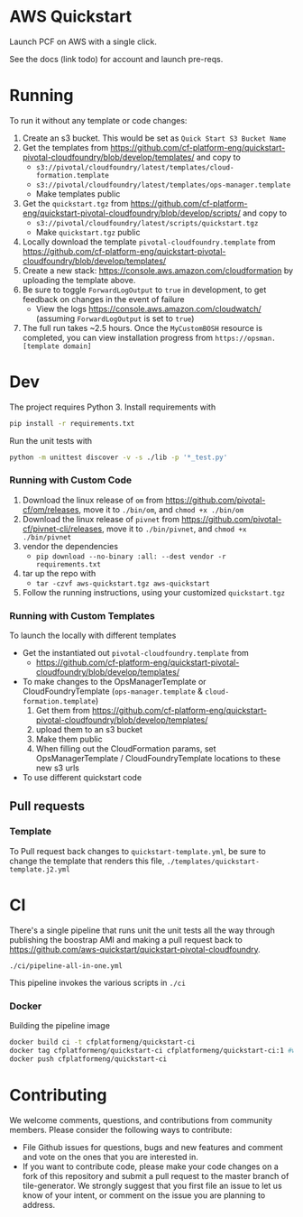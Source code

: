 # AWS Quickstart

Launch PCF on AWS with a single click.

See the docs (link todo) for account and launch pre-reqs.

# Running
To run it without any template or code changes:

1. Create an s3 bucket. This would be set as `Quick Start S3 Bucket Name`
1. Get the templates from  https://github.com/cf-platform-eng/quickstart-pivotal-cloudfoundry/blob/develop/templates/ and copy to 
    * `s3://pivotal/cloudfoundry/latest/templates/cloud-formation.template`
    * `s3://pivotal/cloudfoundry/latest/templates/ops-manager.template`
    * Make templates public
1. Get the `quickstart.tgz` from https://github.com/cf-platform-eng/quickstart-pivotal-cloudfoundry/blob/develop/scripts/ and copy to   
    * `s3://pivotal/cloudfoundry/latest/scripts/quickstart.tgz`
    * Make `quickstart.tgz` public
1. Locally download the template `pivotal-cloudfoundry.template` from https://github.com/cf-platform-eng/quickstart-pivotal-cloudfoundry/blob/develop/templates/
1. Create a new stack: https://console.aws.amazon.com/cloudformation by uploading the template above.
1. Be sure to toggle `ForwardLogOutput` to `true` in development, to get feedback on changes in the event of failure
    * View the logs https://console.aws.amazon.com/cloudwatch/ (assuming `ForwardLogOutput` is set to `true`)
1. The full run takes ~2.5 hours. Once the `MyCustomBOSH` resource is completed, you can view installation progress from `https://opsman.[template domain]`

# Dev

The project requires Python 3. Install requirements with

```bash
pip install -r requirements.txt
```

Run the unit tests with
```bash
python -m unittest discover -v -s ./lib -p '*_test.py'
```

### Running with Custom Code

1. Download the linux release of `om` from https://github.com/pivotal-cf/om/releases, move it to `./bin/om`, and `chmod +x ./bin/om`
1. Download the linux release of `pivnet` from https://github.com/pivotal-cf/pivnet-cli/releases, move it to `./bin/pivnet`, and `chmod +x ./bin/pivnet`
1. vendor the dependencies
    * `pip download --no-binary :all: --dest vendor -r requirements.txt`
1. tar up the repo with
    * `tar -czvf aws-quickstart.tgz aws-quickstart`
1. Follow the running instructions, using your customized `quickstart.tgz`

### Running with Custom Templates

To launch the locally with different templates
* Get the instantiated out `pivotal-cloudfoundry.template` from
    * https://github.com/cf-platform-eng/quickstart-pivotal-cloudfoundry/blob/develop/templates/
* To make changes to the OpsManagerTemplate or CloudFoundryTemplate (`ops-manager.template` & `cloud-formation.template`)
    1. Get them from https://github.com/cf-platform-eng/quickstart-pivotal-cloudfoundry/blob/develop/templates/
    1. upload them to an s3 bucket
    1. Make them public
    1. When filling out the CloudFormation params, set OpsManagerTemplate / CloudFoundryTemplate locations to these new s3 urls 
* To use different quickstart code

## Pull requests
### Template
To Pull request back changes to `quickstart-template.yml`, be sure to change the template that renders this file, `./templates/quickstart-template.j2.yml`

# CI

There's a single pipeline that runs unit the unit tests all the way through publishing the boostrap AMI and
making a pull request back to https://github.com/aws-quickstart/quickstart-pivotal-cloudfoundry.

`./ci/pipeline-all-in-one.yml`

This pipeline invokes the various scripts in `./ci`

### Docker

Building the pipeline image
```bash
docker build ci -t cfplatformeng/quickstart-ci
docker tag cfplatformeng/quickstart-ci cfplatformeng/quickstart-ci:1 #where 1 is the tag version number
docker push cfplatformeng/quickstart-ci
```

# Contributing
We welcome comments, questions, and contributions from community members. Please consider the following ways to contribute:

* File Github issues for questions, bugs and new features and comment and vote on the ones that you are interested in.
* If you want to contribute code, please make your code changes on a fork of this repository and submit a pull request to the master branch of tile-generator. We strongly suggest that you first file an issue to let us know of your intent, or comment on the issue you are planning to address.
